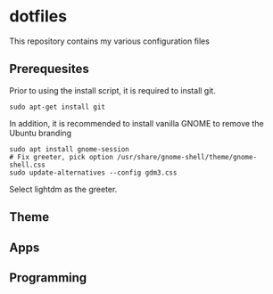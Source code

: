 # dotfiles
This repository contains my various configuration files

## Prerequesites

Prior to using the install script, it is required to install git.

```
sudo apt-get install git
```

In addition, it is recommended to install vanilla GNOME to remove the Ubuntu branding 

```
sudo apt install gnome-session
# Fix greeter, pick option /usr/share/gnome-shell/theme/gnome-shell.css
sudo update-alternatives --config gdm3.css
```

Select lightdm as the greeter.

## Theme

## Apps

## Programming
